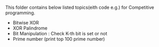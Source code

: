 This folder contains below listed topics(eith code e.g.) for Competitive programming.
- Bitwise XOR
- XOR Palindrome 
- Bit Manipulation : Check K-th bit is set or not 
- Prime number (print top 100 prime number)
